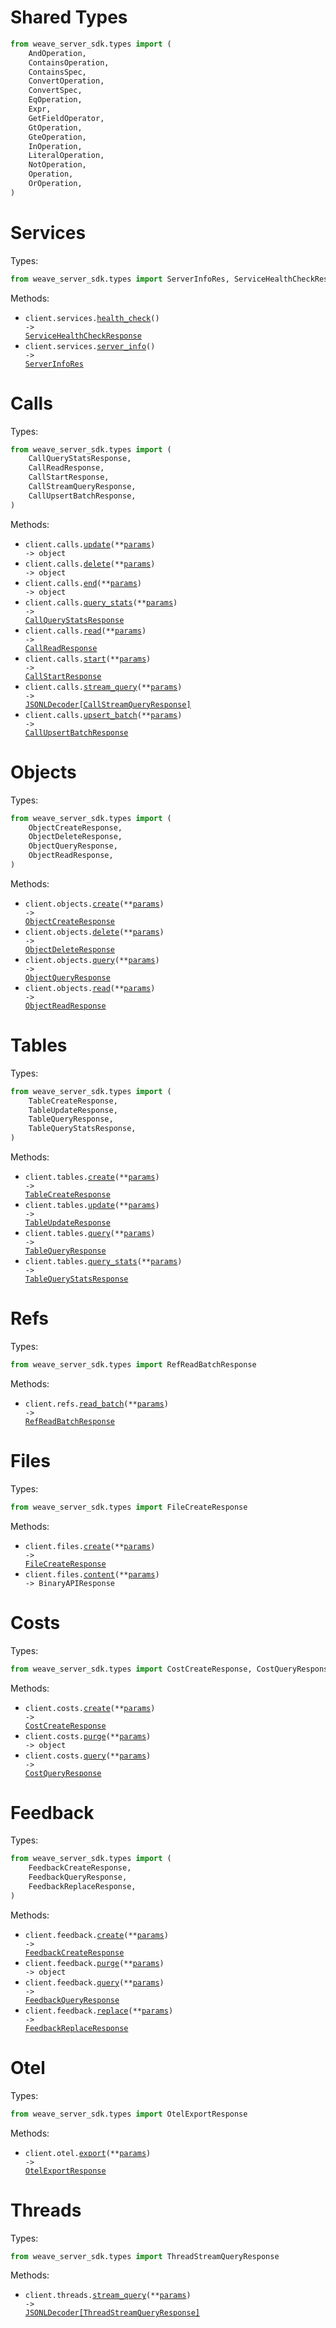 # Shared Types

```python
from weave_server_sdk.types import (
    AndOperation,
    ContainsOperation,
    ContainsSpec,
    ConvertOperation,
    ConvertSpec,
    EqOperation,
    Expr,
    GetFieldOperator,
    GtOperation,
    GteOperation,
    InOperation,
    LiteralOperation,
    NotOperation,
    Operation,
    OrOperation,
)
```

# Services

Types:

```python
from weave_server_sdk.types import ServerInfoRes, ServiceHealthCheckResponse
```

Methods:

- <code title="get /health">client.services.<a href="./src/weave_server_sdk/resources/services.py">health_check</a>() -> <a href="./src/weave_server_sdk/types/service_health_check_response.py">ServiceHealthCheckResponse</a></code>
- <code title="get /server_info">client.services.<a href="./src/weave_server_sdk/resources/services.py">server_info</a>() -> <a href="./src/weave_server_sdk/types/server_info_res.py">ServerInfoRes</a></code>

# Calls

Types:

```python
from weave_server_sdk.types import (
    CallQueryStatsResponse,
    CallReadResponse,
    CallStartResponse,
    CallStreamQueryResponse,
    CallUpsertBatchResponse,
)
```

Methods:

- <code title="post /call/update">client.calls.<a href="./src/weave_server_sdk/resources/calls.py">update</a>(\*\*<a href="src/weave_server_sdk/types/call_update_params.py">params</a>) -> object</code>
- <code title="post /calls/delete">client.calls.<a href="./src/weave_server_sdk/resources/calls.py">delete</a>(\*\*<a href="src/weave_server_sdk/types/call_delete_params.py">params</a>) -> object</code>
- <code title="post /call/end">client.calls.<a href="./src/weave_server_sdk/resources/calls.py">end</a>(\*\*<a href="src/weave_server_sdk/types/call_end_params.py">params</a>) -> object</code>
- <code title="post /calls/query_stats">client.calls.<a href="./src/weave_server_sdk/resources/calls.py">query_stats</a>(\*\*<a href="src/weave_server_sdk/types/call_query_stats_params.py">params</a>) -> <a href="./src/weave_server_sdk/types/call_query_stats_response.py">CallQueryStatsResponse</a></code>
- <code title="post /call/read">client.calls.<a href="./src/weave_server_sdk/resources/calls.py">read</a>(\*\*<a href="src/weave_server_sdk/types/call_read_params.py">params</a>) -> <a href="./src/weave_server_sdk/types/call_read_response.py">CallReadResponse</a></code>
- <code title="post /call/start">client.calls.<a href="./src/weave_server_sdk/resources/calls.py">start</a>(\*\*<a href="src/weave_server_sdk/types/call_start_params.py">params</a>) -> <a href="./src/weave_server_sdk/types/call_start_response.py">CallStartResponse</a></code>
- <code title="post /calls/stream_query">client.calls.<a href="./src/weave_server_sdk/resources/calls.py">stream_query</a>(\*\*<a href="src/weave_server_sdk/types/call_stream_query_params.py">params</a>) -> <a href="./src/weave_server_sdk/types/call_stream_query_response.py">JSONLDecoder[CallStreamQueryResponse]</a></code>
- <code title="post /call/upsert_batch">client.calls.<a href="./src/weave_server_sdk/resources/calls.py">upsert_batch</a>(\*\*<a href="src/weave_server_sdk/types/call_upsert_batch_params.py">params</a>) -> <a href="./src/weave_server_sdk/types/call_upsert_batch_response.py">CallUpsertBatchResponse</a></code>

# Objects

Types:

```python
from weave_server_sdk.types import (
    ObjectCreateResponse,
    ObjectDeleteResponse,
    ObjectQueryResponse,
    ObjectReadResponse,
)
```

Methods:

- <code title="post /obj/create">client.objects.<a href="./src/weave_server_sdk/resources/objects.py">create</a>(\*\*<a href="src/weave_server_sdk/types/object_create_params.py">params</a>) -> <a href="./src/weave_server_sdk/types/object_create_response.py">ObjectCreateResponse</a></code>
- <code title="post /obj/delete">client.objects.<a href="./src/weave_server_sdk/resources/objects.py">delete</a>(\*\*<a href="src/weave_server_sdk/types/object_delete_params.py">params</a>) -> <a href="./src/weave_server_sdk/types/object_delete_response.py">ObjectDeleteResponse</a></code>
- <code title="post /objs/query">client.objects.<a href="./src/weave_server_sdk/resources/objects.py">query</a>(\*\*<a href="src/weave_server_sdk/types/object_query_params.py">params</a>) -> <a href="./src/weave_server_sdk/types/object_query_response.py">ObjectQueryResponse</a></code>
- <code title="post /obj/read">client.objects.<a href="./src/weave_server_sdk/resources/objects.py">read</a>(\*\*<a href="src/weave_server_sdk/types/object_read_params.py">params</a>) -> <a href="./src/weave_server_sdk/types/object_read_response.py">ObjectReadResponse</a></code>

# Tables

Types:

```python
from weave_server_sdk.types import (
    TableCreateResponse,
    TableUpdateResponse,
    TableQueryResponse,
    TableQueryStatsResponse,
)
```

Methods:

- <code title="post /table/create">client.tables.<a href="./src/weave_server_sdk/resources/tables.py">create</a>(\*\*<a href="src/weave_server_sdk/types/table_create_params.py">params</a>) -> <a href="./src/weave_server_sdk/types/table_create_response.py">TableCreateResponse</a></code>
- <code title="post /table/update">client.tables.<a href="./src/weave_server_sdk/resources/tables.py">update</a>(\*\*<a href="src/weave_server_sdk/types/table_update_params.py">params</a>) -> <a href="./src/weave_server_sdk/types/table_update_response.py">TableUpdateResponse</a></code>
- <code title="post /table/query">client.tables.<a href="./src/weave_server_sdk/resources/tables.py">query</a>(\*\*<a href="src/weave_server_sdk/types/table_query_params.py">params</a>) -> <a href="./src/weave_server_sdk/types/table_query_response.py">TableQueryResponse</a></code>
- <code title="post /table/query_stats">client.tables.<a href="./src/weave_server_sdk/resources/tables.py">query_stats</a>(\*\*<a href="src/weave_server_sdk/types/table_query_stats_params.py">params</a>) -> <a href="./src/weave_server_sdk/types/table_query_stats_response.py">TableQueryStatsResponse</a></code>

# Refs

Types:

```python
from weave_server_sdk.types import RefReadBatchResponse
```

Methods:

- <code title="post /refs/read_batch">client.refs.<a href="./src/weave_server_sdk/resources/refs.py">read_batch</a>(\*\*<a href="src/weave_server_sdk/types/ref_read_batch_params.py">params</a>) -> <a href="./src/weave_server_sdk/types/ref_read_batch_response.py">RefReadBatchResponse</a></code>

# Files

Types:

```python
from weave_server_sdk.types import FileCreateResponse
```

Methods:

- <code title="post /file/create">client.files.<a href="./src/weave_server_sdk/resources/files.py">create</a>(\*\*<a href="src/weave_server_sdk/types/file_create_params.py">params</a>) -> <a href="./src/weave_server_sdk/types/file_create_response.py">FileCreateResponse</a></code>
- <code title="post /file/content">client.files.<a href="./src/weave_server_sdk/resources/files.py">content</a>(\*\*<a href="src/weave_server_sdk/types/file_content_params.py">params</a>) -> BinaryAPIResponse</code>

# Costs

Types:

```python
from weave_server_sdk.types import CostCreateResponse, CostQueryResponse
```

Methods:

- <code title="post /cost/create">client.costs.<a href="./src/weave_server_sdk/resources/costs.py">create</a>(\*\*<a href="src/weave_server_sdk/types/cost_create_params.py">params</a>) -> <a href="./src/weave_server_sdk/types/cost_create_response.py">CostCreateResponse</a></code>
- <code title="post /cost/purge">client.costs.<a href="./src/weave_server_sdk/resources/costs.py">purge</a>(\*\*<a href="src/weave_server_sdk/types/cost_purge_params.py">params</a>) -> object</code>
- <code title="post /cost/query">client.costs.<a href="./src/weave_server_sdk/resources/costs.py">query</a>(\*\*<a href="src/weave_server_sdk/types/cost_query_params.py">params</a>) -> <a href="./src/weave_server_sdk/types/cost_query_response.py">CostQueryResponse</a></code>

# Feedback

Types:

```python
from weave_server_sdk.types import (
    FeedbackCreateResponse,
    FeedbackQueryResponse,
    FeedbackReplaceResponse,
)
```

Methods:

- <code title="post /feedback/create">client.feedback.<a href="./src/weave_server_sdk/resources/feedback.py">create</a>(\*\*<a href="src/weave_server_sdk/types/feedback_create_params.py">params</a>) -> <a href="./src/weave_server_sdk/types/feedback_create_response.py">FeedbackCreateResponse</a></code>
- <code title="post /feedback/purge">client.feedback.<a href="./src/weave_server_sdk/resources/feedback.py">purge</a>(\*\*<a href="src/weave_server_sdk/types/feedback_purge_params.py">params</a>) -> object</code>
- <code title="post /feedback/query">client.feedback.<a href="./src/weave_server_sdk/resources/feedback.py">query</a>(\*\*<a href="src/weave_server_sdk/types/feedback_query_params.py">params</a>) -> <a href="./src/weave_server_sdk/types/feedback_query_response.py">FeedbackQueryResponse</a></code>
- <code title="post /feedback/replace">client.feedback.<a href="./src/weave_server_sdk/resources/feedback.py">replace</a>(\*\*<a href="src/weave_server_sdk/types/feedback_replace_params.py">params</a>) -> <a href="./src/weave_server_sdk/types/feedback_replace_response.py">FeedbackReplaceResponse</a></code>

# Otel

Types:

```python
from weave_server_sdk.types import OtelExportResponse
```

Methods:

- <code title="post /otel/v1/trace">client.otel.<a href="./src/weave_server_sdk/resources/otel.py">export</a>(\*\*<a href="src/weave_server_sdk/types/otel_export_params.py">params</a>) -> <a href="./src/weave_server_sdk/types/otel_export_response.py">OtelExportResponse</a></code>

# Threads

Types:

```python
from weave_server_sdk.types import ThreadStreamQueryResponse
```

Methods:

- <code title="post /threads/stream_query">client.threads.<a href="./src/weave_server_sdk/resources/threads.py">stream_query</a>(\*\*<a href="src/weave_server_sdk/types/thread_stream_query_params.py">params</a>) -> <a href="./src/weave_server_sdk/types/thread_stream_query_response.py">JSONLDecoder[ThreadStreamQueryResponse]</a></code>

